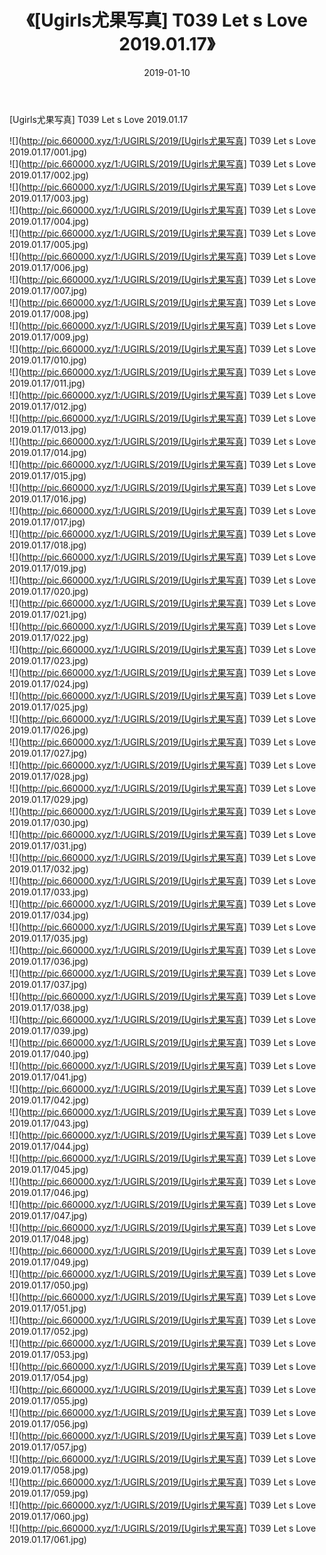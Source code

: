 ﻿---
layout: post
title:  《[Ugirls尤果写真] T039 Let s Love 2019.01.17》
date:   2019-01-10
img: http://pic.660000.xyz/1:/UGIRLS/2019/[Ugirls尤果写真] T039 Let s Love 2019.01.17/000.jpg
categories: [美女, 清纯, 唯美]
---

[Ugirls尤果写真] T039 Let s Love 2019.01.17

 ![](http://pic.660000.xyz/1:/UGIRLS/2019/[Ugirls尤果写真] T039 Let s Love 2019.01.17/001.jpg) <br>![](http://pic.660000.xyz/1:/UGIRLS/2019/[Ugirls尤果写真] T039 Let s Love 2019.01.17/002.jpg) <br>![](http://pic.660000.xyz/1:/UGIRLS/2019/[Ugirls尤果写真] T039 Let s Love 2019.01.17/003.jpg) <br>![](http://pic.660000.xyz/1:/UGIRLS/2019/[Ugirls尤果写真] T039 Let s Love 2019.01.17/004.jpg) <br>![](http://pic.660000.xyz/1:/UGIRLS/2019/[Ugirls尤果写真] T039 Let s Love 2019.01.17/005.jpg) <br>![](http://pic.660000.xyz/1:/UGIRLS/2019/[Ugirls尤果写真] T039 Let s Love 2019.01.17/006.jpg) <br>![](http://pic.660000.xyz/1:/UGIRLS/2019/[Ugirls尤果写真] T039 Let s Love 2019.01.17/007.jpg) <br>![](http://pic.660000.xyz/1:/UGIRLS/2019/[Ugirls尤果写真] T039 Let s Love 2019.01.17/008.jpg) <br>![](http://pic.660000.xyz/1:/UGIRLS/2019/[Ugirls尤果写真] T039 Let s Love 2019.01.17/009.jpg) <br>![](http://pic.660000.xyz/1:/UGIRLS/2019/[Ugirls尤果写真] T039 Let s Love 2019.01.17/010.jpg) <br>![](http://pic.660000.xyz/1:/UGIRLS/2019/[Ugirls尤果写真] T039 Let s Love 2019.01.17/011.jpg) <br>![](http://pic.660000.xyz/1:/UGIRLS/2019/[Ugirls尤果写真] T039 Let s Love 2019.01.17/012.jpg) <br>![](http://pic.660000.xyz/1:/UGIRLS/2019/[Ugirls尤果写真] T039 Let s Love 2019.01.17/013.jpg) <br>![](http://pic.660000.xyz/1:/UGIRLS/2019/[Ugirls尤果写真] T039 Let s Love 2019.01.17/014.jpg) <br>![](http://pic.660000.xyz/1:/UGIRLS/2019/[Ugirls尤果写真] T039 Let s Love 2019.01.17/015.jpg) <br>![](http://pic.660000.xyz/1:/UGIRLS/2019/[Ugirls尤果写真] T039 Let s Love 2019.01.17/016.jpg) <br>![](http://pic.660000.xyz/1:/UGIRLS/2019/[Ugirls尤果写真] T039 Let s Love 2019.01.17/017.jpg) <br>![](http://pic.660000.xyz/1:/UGIRLS/2019/[Ugirls尤果写真] T039 Let s Love 2019.01.17/018.jpg) <br>![](http://pic.660000.xyz/1:/UGIRLS/2019/[Ugirls尤果写真] T039 Let s Love 2019.01.17/019.jpg) <br>![](http://pic.660000.xyz/1:/UGIRLS/2019/[Ugirls尤果写真] T039 Let s Love 2019.01.17/020.jpg) <br>![](http://pic.660000.xyz/1:/UGIRLS/2019/[Ugirls尤果写真] T039 Let s Love 2019.01.17/021.jpg) <br>![](http://pic.660000.xyz/1:/UGIRLS/2019/[Ugirls尤果写真] T039 Let s Love 2019.01.17/022.jpg) <br>![](http://pic.660000.xyz/1:/UGIRLS/2019/[Ugirls尤果写真] T039 Let s Love 2019.01.17/023.jpg) <br>![](http://pic.660000.xyz/1:/UGIRLS/2019/[Ugirls尤果写真] T039 Let s Love 2019.01.17/024.jpg) <br>![](http://pic.660000.xyz/1:/UGIRLS/2019/[Ugirls尤果写真] T039 Let s Love 2019.01.17/025.jpg) <br>![](http://pic.660000.xyz/1:/UGIRLS/2019/[Ugirls尤果写真] T039 Let s Love 2019.01.17/026.jpg) <br>![](http://pic.660000.xyz/1:/UGIRLS/2019/[Ugirls尤果写真] T039 Let s Love 2019.01.17/027.jpg) <br>![](http://pic.660000.xyz/1:/UGIRLS/2019/[Ugirls尤果写真] T039 Let s Love 2019.01.17/028.jpg) <br>![](http://pic.660000.xyz/1:/UGIRLS/2019/[Ugirls尤果写真] T039 Let s Love 2019.01.17/029.jpg) <br>![](http://pic.660000.xyz/1:/UGIRLS/2019/[Ugirls尤果写真] T039 Let s Love 2019.01.17/030.jpg) <br>![](http://pic.660000.xyz/1:/UGIRLS/2019/[Ugirls尤果写真] T039 Let s Love 2019.01.17/031.jpg) <br>![](http://pic.660000.xyz/1:/UGIRLS/2019/[Ugirls尤果写真] T039 Let s Love 2019.01.17/032.jpg) <br>![](http://pic.660000.xyz/1:/UGIRLS/2019/[Ugirls尤果写真] T039 Let s Love 2019.01.17/033.jpg) <br>![](http://pic.660000.xyz/1:/UGIRLS/2019/[Ugirls尤果写真] T039 Let s Love 2019.01.17/034.jpg) <br>![](http://pic.660000.xyz/1:/UGIRLS/2019/[Ugirls尤果写真] T039 Let s Love 2019.01.17/035.jpg) <br>![](http://pic.660000.xyz/1:/UGIRLS/2019/[Ugirls尤果写真] T039 Let s Love 2019.01.17/036.jpg) <br>![](http://pic.660000.xyz/1:/UGIRLS/2019/[Ugirls尤果写真] T039 Let s Love 2019.01.17/037.jpg) <br>![](http://pic.660000.xyz/1:/UGIRLS/2019/[Ugirls尤果写真] T039 Let s Love 2019.01.17/038.jpg) <br>![](http://pic.660000.xyz/1:/UGIRLS/2019/[Ugirls尤果写真] T039 Let s Love 2019.01.17/039.jpg) <br>![](http://pic.660000.xyz/1:/UGIRLS/2019/[Ugirls尤果写真] T039 Let s Love 2019.01.17/040.jpg) <br>![](http://pic.660000.xyz/1:/UGIRLS/2019/[Ugirls尤果写真] T039 Let s Love 2019.01.17/041.jpg) <br>![](http://pic.660000.xyz/1:/UGIRLS/2019/[Ugirls尤果写真] T039 Let s Love 2019.01.17/042.jpg) <br>![](http://pic.660000.xyz/1:/UGIRLS/2019/[Ugirls尤果写真] T039 Let s Love 2019.01.17/043.jpg) <br>![](http://pic.660000.xyz/1:/UGIRLS/2019/[Ugirls尤果写真] T039 Let s Love 2019.01.17/044.jpg) <br>![](http://pic.660000.xyz/1:/UGIRLS/2019/[Ugirls尤果写真] T039 Let s Love 2019.01.17/045.jpg) <br>![](http://pic.660000.xyz/1:/UGIRLS/2019/[Ugirls尤果写真] T039 Let s Love 2019.01.17/046.jpg) <br>![](http://pic.660000.xyz/1:/UGIRLS/2019/[Ugirls尤果写真] T039 Let s Love 2019.01.17/047.jpg) <br>![](http://pic.660000.xyz/1:/UGIRLS/2019/[Ugirls尤果写真] T039 Let s Love 2019.01.17/048.jpg) <br>![](http://pic.660000.xyz/1:/UGIRLS/2019/[Ugirls尤果写真] T039 Let s Love 2019.01.17/049.jpg) <br>![](http://pic.660000.xyz/1:/UGIRLS/2019/[Ugirls尤果写真] T039 Let s Love 2019.01.17/050.jpg) <br>![](http://pic.660000.xyz/1:/UGIRLS/2019/[Ugirls尤果写真] T039 Let s Love 2019.01.17/051.jpg) <br>![](http://pic.660000.xyz/1:/UGIRLS/2019/[Ugirls尤果写真] T039 Let s Love 2019.01.17/052.jpg) <br>![](http://pic.660000.xyz/1:/UGIRLS/2019/[Ugirls尤果写真] T039 Let s Love 2019.01.17/053.jpg) <br>![](http://pic.660000.xyz/1:/UGIRLS/2019/[Ugirls尤果写真] T039 Let s Love 2019.01.17/054.jpg) <br>![](http://pic.660000.xyz/1:/UGIRLS/2019/[Ugirls尤果写真] T039 Let s Love 2019.01.17/055.jpg) <br>![](http://pic.660000.xyz/1:/UGIRLS/2019/[Ugirls尤果写真] T039 Let s Love 2019.01.17/056.jpg) <br>![](http://pic.660000.xyz/1:/UGIRLS/2019/[Ugirls尤果写真] T039 Let s Love 2019.01.17/057.jpg) <br>![](http://pic.660000.xyz/1:/UGIRLS/2019/[Ugirls尤果写真] T039 Let s Love 2019.01.17/058.jpg) <br>![](http://pic.660000.xyz/1:/UGIRLS/2019/[Ugirls尤果写真] T039 Let s Love 2019.01.17/059.jpg) <br>![](http://pic.660000.xyz/1:/UGIRLS/2019/[Ugirls尤果写真] T039 Let s Love 2019.01.17/060.jpg) <br>![](http://pic.660000.xyz/1:/UGIRLS/2019/[Ugirls尤果写真] T039 Let s Love 2019.01.17/061.jpg) <br>